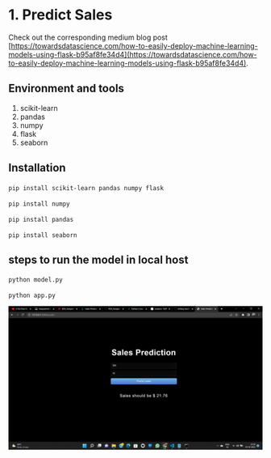 
# 1. Predict Sales

Check out the corresponding medium blog post [https://towardsdatascience.com/how-to-easily-deploy-machine-learning-models-using-flask-b95af8fe34d4](https://towardsdatascience.com/how-to-easily-deploy-machine-learning-models-using-flask-b95af8fe34d4).

## Environment and tools
1. scikit-learn
2. pandas
3. numpy
4. flask
5. seaborn

## Installation 

`pip install scikit-learn pandas numpy flask`

`pip install numpy`

`pip install pandas`

`pip install seaborn`

## steps to run the model in local host

`python model.py`

`python app.py`

![Logo](Demo_sales_prediction_BDA.png)
